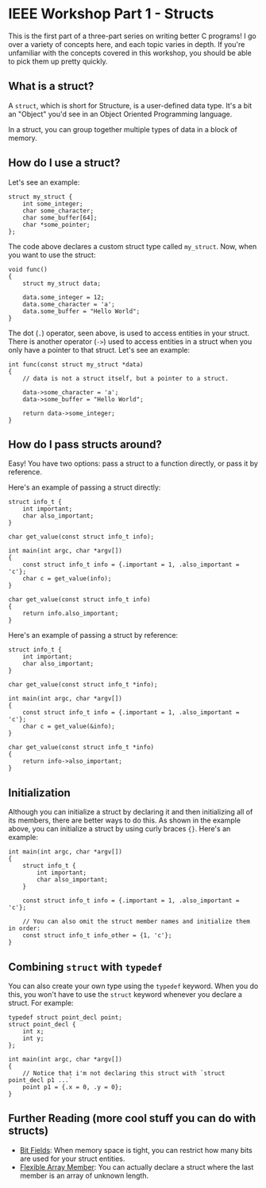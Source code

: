 # IEEE Workshop Part 1 - Structs
This is the first part of a three-part series on writing better C programs! I go over a variety of concepts here, and each topic varies in depth. If you're unfamiliar with the concepts covered in this workshop, you should be able to pick them up pretty quickly.

## What is a struct?
A `struct`, which is short for Structure, is a user-defined data type. It's a bit an "Object" you'd see in an Object Oriented Programming language.

In a struct, you can group together multiple types of data in a block of memory.

## How do I use a struct?
Let's see an example:
```
struct my_struct {
    int some_integer;
    char some_character;
    char some_buffer[64];
    char *some_pointer;
};
```

The code above declares a custom struct type called `my_struct`. Now, when you want to use the struct:
```
void func()
{
    struct my_struct data;

    data.some_integer = 12;
    data.some_character = 'a';
    data.some_buffer = "Hello World";
}
```

The dot (`.`) operator, seen above, is used to access entities in your struct. There is another operator (`->`) used to access entities in a struct when you only have a pointer to that struct. Let's see an example:
```
int func(const struct my_struct *data)
{
    // data is not a struct itself, but a pointer to a struct.

    data->some_character = 'a';
    data->some_buffer = "Hello World";

    return data->some_integer;
}
```

## How do I pass structs around?
Easy! You have two options: pass a struct to a function directly, or pass it by reference.

Here's an example of passing a struct directly:
```
struct info_t {
    int important;
    char also_important;
}

char get_value(const struct info_t info);

int main(int argc, char *argv[])
{
    const struct info_t info = {.important = 1, .also_important = 'c'};
    char c = get_value(info);
}

char get_value(const struct info_t info)
{
    return info.also_important;
}
```

Here's an example of passing a struct by reference:
```
struct info_t {
    int important;
    char also_important;
}

char get_value(const struct info_t *info);

int main(int argc, char *argv[])
{
    const struct info_t info = {.important = 1, .also_important = 'c'};
    char c = get_value(&info);
}

char get_value(const struct info_t *info)
{
    return info->also_important;
}
```

## Initialization
Although you can initialize a struct by declaring it and then initializing all of its members, there are better ways to do this. As shown in the example above, you can initialize a struct by using curly braces `{}`. Here's an example:
```
int main(int argc, char *argv[])
{
    struct info_t {
        int important;
        char also_important;
    }

    const struct info_t info = {.important = 1, .also_important = 'c'};

    // You can also omit the struct member names and initialize them in order:
    const struct info_t info_other = {1, 'c'};
}
```

## Combining `struct` with `typedef`
You can also create your own type using the `typedef` keyword. When you do this, you won't have to use the `struct` keyword whenever you declare a struct. For example:
```
typedef struct point_decl point;
struct point_decl {
    int x;
    int y;
};

int main(int argc, char *argv[])
{
    // Notice that i'm not declaring this struct with `struct point_decl p1 ...`
    point p1 = {.x = 0, .y = 0};
}
```

## Further Reading (more cool stuff you can do with structs)
- [Bit Fields](https://www.tutorialspoint.com/cprogramming/c_bit_fields.htm): When memory space is tight, you can restrict how many bits are used for your struct entities.
- [Flexible Array Member](https://www.geeksforgeeks.org/flexible-array-members-structure-c/): You can actually declare a struct where the last member is an array of unknown length.